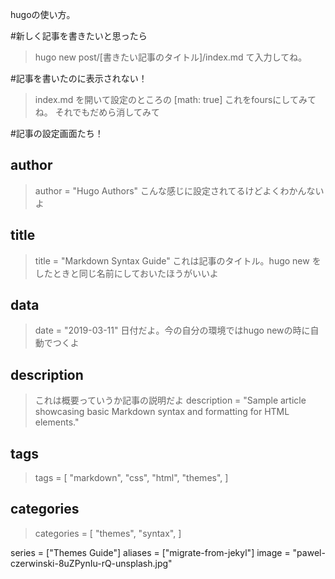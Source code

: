 hugoの使い方。

#新しく記事を書きたいと思ったら
> hugo new post/[書きたい記事のタイトル]/index.md
て入力してね。

#記事を書いたのに表示されない！
> index.md を開いて設定のところの
> [math: true]
> これをfoursにしてみてね。
> それでもだめら消してみて

#記事の設定画面たち！
## author
> author = "Hugo Authors"
> こんな感じに設定されてるけどよくわかんないよ

## title
> title = "Markdown Syntax Guide"
> これは記事のタイトル。hugo new をしたときと同じ名前にしておいたほうがいいよ

## data
> date = "2019-03-11"
> 日付だよ。今の自分の環境ではhugo newの時に自動でつくよ

## description
> これは概要っていうか記事の説明だよ
> description = "Sample article showcasing basic Markdown syntax and formatting for HTML elements."

## tags

> tags = [
>     "markdown",
>     "css",
>     "html",
>     "themes",
> ]
> 

## categories
> categories = [
>     "themes",
>     "syntax",
> ]

series = ["Themes Guide"]
aliases = ["migrate-from-jekyl"]
image = "pawel-czerwinski-8uZPynIu-rQ-unsplash.jpg"
